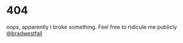 # 404

oops, apparently I broke something. Feel free to ridicule me publicly [@bradwestfall](https://twitter.com/bradwestfall)
